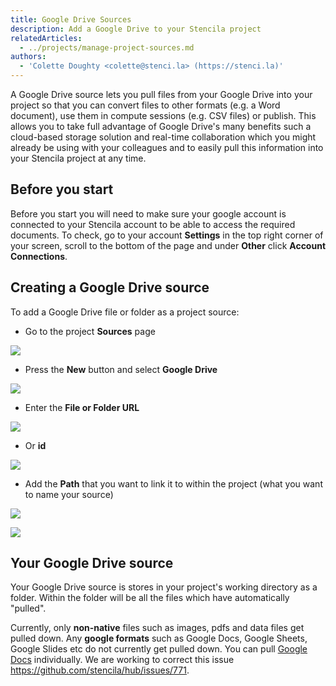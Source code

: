 ```yaml
---
title: Google Drive Sources
description: Add a Google Drive to your Stencila project
relatedArticles:
  - ../projects/manage-project-sources.md
authors:
  - 'Colette Doughty <colette@stenci.la> (https://stenci.la)'
---
```


A Google Drive source lets you pull files from your Google Drive into your project so that you can convert files to other formats (e.g. a Word document), use them in compute sessions (e.g. CSV files) or publish. This allows you to take full advantage of Google Drive's many benefits such a cloud-based storage solution and real-time collaboration which you might already be using with your colleagues and to easily pull this information into your Stencila project at any time.

## Before you start

Before you start you will need to make sure your google account is connected to your Stencila account to be able to access the required documents. To check, go to your account **Settings** in the top right corner of your screen, scroll to the bottom of the page and under **Other** click **Account Connections**.

## Creating a Google Drive source

To add a Google Drive file or folder as a project source:

- Go to the project **Sources** page

![](http://stencila.github.io/hub/manager/snaps/project-sources-menu-item.png)

- Press the **New** button and select **Google Drive**

![](http://stencila.github.io/hub/manager/snaps/project-sources-new-button.png)

- Enter the **File or Folder URL**

![](http://stencila.github.io/hub/manager/snaps/project-sources-new-googledrive-url.png)

- Or **id**

![](http://stencila.github.io/hub/manager/snaps/project-sources-new-googledrive-id.png)

- Add the **Path** that you want to link it to within the project (what you want to name your source)

![](http://stencila.github.io/hub/manager/snaps/project-sources-new-path-field.png)

![](http://stencila.github.io/hub/manager/snaps/project-sources-new-create-button.png)

## Your Google Drive source

Your Google Drive source is stores in your project's working directory as a folder. Within the folder will be all the files which have automatically "pulled".

Currently, only **non-native** files such as images, pdfs and data files get pulled down. Any **google formats** such as Google Docs, Google Sheets, Google Slides etc do not currently get pulled down. You can pull [Google Docs](./google-docs.md) individually. We are working to correct this issue https://github.com/stencila/hub/issues/771.
